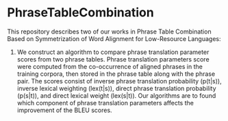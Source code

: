 # PhraseTableCombination
This repository describes two of our works in Phrase Table Combination Based on Symmetrization of Word Alignment for Low-Resource Languages:
1. We construct an algorithm to compare phrase translation parameter scores from two phrase tables. 
Phrase translation parameters score were computed from the co-occurrence of aligned phrases in the training corpora, then stored in the phrase table along with the phrase pair. The scores consist of inverse phrase translation probability (p(t|s)), inverse lexical weighting (lex(t|s)), direct phrase translation probability (p(s|t)), and direct lexical weight (lex(s|t)). Our algorithms are to found which component of phrase translation parameters affects the improvement of the BLEU scores. 
